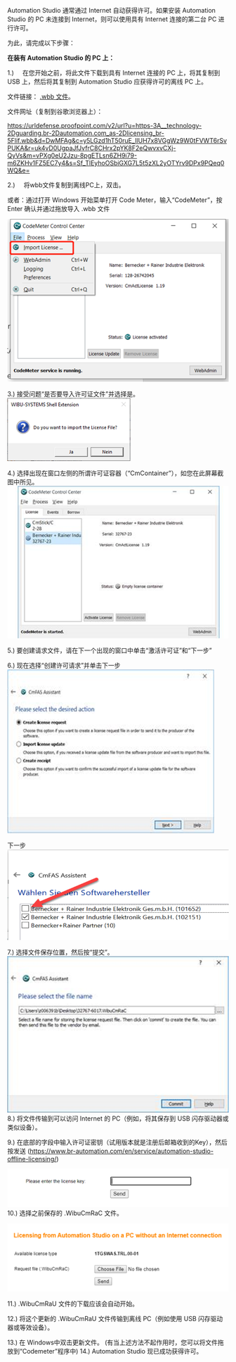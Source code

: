 Automation Studio 通常通过 Internet 自动获得许可。如果安装 Automation Studio 的 PC 未连接到 Internet，则可以使用具有 Internet 连接的第二台 PC 进行许可。

为此，请完成以下步骤：

**在装有 Automation Studio 的 PC 上：**

1.)     在您开始之前，将此文件下载到具有 Internet 连接的 PC 上，将其复制到 USB 上，然后将其复制到 Automation Studio 应获得许可的离线 PC 上。

文件链接： [.wbb 文件](https://urldefense.proofpoint.com/v2/url?u=https-3A__technology-2Dguarding.br-2Dautomation.com_as-2Dlicensing_br-5Flif.wbb&d=DwMFAg&c=y5LGzd1hT50ruE_IlUH7x8VGgWz9W0tFVWT6rSvPUKA&r=uk4vD0UgpaJfJvfrC8CHrx2pYK8F2eQwvxvCXj-QyVs&m=vPXg0eU2Jzu-8pgETLsn6ZH9i79-m6ZKHv1FZ5EC7y4&s=Sf_TlEyhoOSbiGXG7L5t5zXL2yOTYrv9DPx9PQeq0WQ&e=)。 

文件网址（复制到谷歌浏览器上）：

https://urldefense.proofpoint.com/v2/url?u=https-3A__technology-2Dguarding.br-2Dautomation.com_as-2Dlicensing_br-5Flif.wbb&d=DwMFAg&c=y5LGzd1hT50ruE_IlUH7x8VGgWz9W0tFVWT6rSvPUKA&r=uk4vD0UgpaJfJvfrC8CHrx2pYK8F2eQwvxvCXj-QyVs&m=vPXg0eU2Jzu-8pgETLsn6ZH9i79-m6ZKHv1FZ5EC7y4&s=Sf_TlEyhoOSbiGXG7L5t5zXL2yOTYrv9DPx9PQeq0WQ&e=

2.)     将wbb文件复制到离线PC上，双击。

或者：通过打开 Windows 开始菜单打开 Code Meter，输入“CodeMeter”，按 Enter 确认并通过拖放导入 .wbb 文件

![](FILES/020Automation%20Studio离线注册方法/image-20230316152502932.png)

3.)  接受问题“是否要导入许可证文件”并选择是。 
![](FILES/020Automation%20Studio离线注册方法/image-20230316152532376.png)

4.) 选择出现在窗口左侧的所谓许可证容器（“CmContainer”），如您在此屏幕截图中所见。 
![](FILES/020Automation%20Studio离线注册方法/image-20230316152550253.png)


5.) 要创建请求文件，请在下一个出现的窗口中单击“激活许可证”和“下一步” 

6.) 现在选择“创建许可请求”并单击下一步 
![](FILES/020Automation%20Studio离线注册方法/image-20230316152620319.png)

下一步
![](FILES/020Automation%20Studio离线注册方法/image-20230316152627685.png)

7.) 选择文件保存位置，然后按“提交”。 
![](FILES/020Automation%20Studio离线注册方法/image-20230316152641818.png)
8.) 将文件传输到可以访问 Internet 的 PC（例如，将其保存到 USB 闪存驱动器或类似设备）。 


9.)  在底部的字段中输入许可证密钥（试用版本就是注册后邮箱收到的Key），然后按发送 
(https://www.br-automation.com/en/service/automation-studio-offline-licensing/) 

![](FILES/020Automation%20Studio离线注册方法/image-20230316152718927.png)
10.) 选择之前保存的 .WibuCmRaC 文件。 

![](FILES/020Automation%20Studio离线注册方法/image-20230316152743858.png)


11.)  .WibuCmRaU 文件的下载应该会自动开始。

12.) 将这个更新的 .WibuCmRaU 文件传输到离线 PC（例如使用 USB 闪存驱动器或等效设备）。 

13.) 在 Windows中双击更新文件。
(有当上述方法不起作用时，您可以将文件拖放到“Codemeter”程序中) 
14.) Automation Studio 现已成功获得许可。
